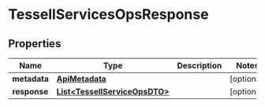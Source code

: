 

# TessellServicesOpsResponse


## Properties

Name | Type | Description | Notes
------------ | ------------- | ------------- | -------------
**metadata** | [**ApiMetadata**](ApiMetadata.md) |  |  [optional]
**response** | [**List&lt;TessellServiceOpsDTO&gt;**](TessellServiceOpsDTO.md) |  |  [optional]



